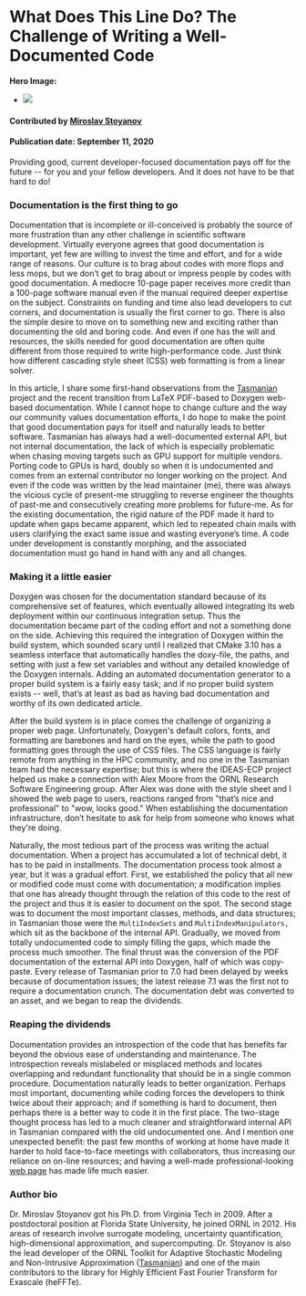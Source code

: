 # What Does This Line Do? The Challenge of Writing a Well-Documented Code

**Hero Image:**

 - <img src='https://github.com/betterscientificsoftware/images/raw/master/Blog_0920_QuadF3.png' />

#### Contributed by [Miroslav Stoyanov](https://github.com/mkstoyanov "Miroslav Stoyanov GitHub Profile")

#### Publication date: September 11, 2020

Providing good, current developer-focused documentation pays off for the future -- for you
and your fellow developers.  And it does not have to be that hard to do!

### Documentation is the first thing to go

Documentation that is incomplete or ill-conceived is probably the source of more
frustration than any other challenge in scientific software development.
Virtually everyone agrees that good documentation is important, yet few are
willing to invest the time and effort, and for a wide range of reasons. Our
culture is to brag about codes with more flops and less mops, but we don’t get
to brag about or impress people by codes with good documentation. A mediocre 10-page
paper receives more credit than a 100-page software manual even if the manual
required deeper expertise on the subject. Constraints on
funding and time also lead developers to cut corners, and documentation is usually the first
corner to go. There is also the simple desire to move on to something new and
exciting rather than documenting the old and boring code. And  even if
one has the will and resources, the skills needed for good documentation are often
quite  different from those required to write high-performance code. Just
think how different cascading style sheet (CSS) web formatting is from a linear solver.

In this article, I share some first-hand observations from the
[Tasmanian](https://tasmanian.ornl.gov) project and the recent transition from LaTeX PDF-based to
Doxygen web-based documentation. While I cannot hope to change culture and the
way our community values documentation efforts, I do hope to make the
point that good documentation pays for itself and naturally leads to better
software. Tasmanian has always had a well-documented external API, but not
internal documentation, the lack of which is especially problematic when chasing moving
targets such as GPU support for multiple vendors. Porting code to GPUs is hard,
doubly so when it is undocumented and comes from an external contributor no
longer working on the project. And even if the code was written by the lead maintainer (me), there was
always the vicious cycle of present-me struggling to reverse engineer the
thoughts of past-me and consecutively creating more problems for future-me. As
for the existing documentation, the rigid nature of the PDF made it hard to
update when gaps became apparent, which led to repeated chain mails with users
clarifying the exact same issue and wasting everyone’s time. A code under
development is constantly morphing, and the associated documentation must go
hand in hand with any and all changes.

### Making it a little easier

Doxygen was chosen for the documentation standard because of its comprehensive set
of features, which eventually allowed integrating its web deployment within our
continuous integration setup. Thus the documentation became part of the coding effort
and not a something done on the side. Achieving this required the integration of
Doxygen within the build system, which sounded scary until I realized that CMake
3.10 has a seamless interface that automatically handles the doxy-file, the
paths, and setting with just a few set variables and without any detailed
knowledge of the Doxygen internals. Adding an automated documentation generator
to a proper build system is a fairly easy task; and if  no proper build
system exists -- well, that’s at least as bad as having bad documentation and worthy of
its own dedicated article.

After the build system is in place comes the challenge of organizing a proper
web page. Unfortunately, Doxygen's default colors, fonts, and formatting are barebones
and hard on the eyes, while the path to good formatting goes through the use of
CSS files. The CSS language is fairly remote from anything in the HPC community,
and no one in the Tasmanian team had the necessary expertise; but this is where
the IDEAS-ECP project helped us make a connection with Alex Moore from the ORNL
Research Software Engineering group. After Alex was done with the style sheet and I
showed the web page to users, reactions ranged from "that’s nice and
professional" to "wow, looks good." When establishing the documentation
infrastructure, don’t hesitate to ask for help from someone who knows what they're doing.

Naturally, the most tedious part of the process was writing the actual
documentation. When a project has accumulated a lot of technical debt, it has to be paid
in installments. The documentation process took almost a year, but it was a
gradual effort. First, we established the policy that all new or modified code
must come with documentation; a modification implies that one has already
thought through the relation of this code to the rest of the project and thus it
is easier to document on the spot. The second stage was to document the most
important classes, methods, and data structures; in Tasmanian those were the
`MultiIndexSets` and `MultiIndexManipulators,` which sit as the backbone of the
internal API. Gradually, we moved from totally undocumented code to simply
filling the gaps, which made the process much smoother. The final thrust was the
conversion of the PDF documentation of the external API into Doxygen, half of which was copy-paste.
Every release of Tasmanian prior to 7.0 had been delayed by weeks because of
documentation issues; the latest release 7.1 was the first not to require a
documentation crunch. The documentation debt was converted to an asset, and we
began to reap the dividends.

### Reaping the dividends

Documentation provides an introspection of the code that has benefits far beyond
the obvious ease of understanding and maintenance. The introspection reveals
mislabeled or misplaced methods and locates overlapping and redundant functionality
that should be in a single common procedure. Documentation naturally leads to
better organization. Perhaps most important, documenting while coding forces
the developers to think twice about their approach; and if something is hard to
document, then perhaps there is a better way to code it in the first place. The
two-stage thought process has led to a much cleaner and straightforward
internal API in Tasmanian compared with the old undocumented one. And I mention one unexpected benefit:
the past few months of working at home have made it harder to hold face-to-face
meetings with collaborators, thus increasing our reliance on on-line
resources; and having a well-made professional-looking [web page](https://ornl.github.io/TASMANIAN/rolling/) has made life
much easier.


### Author bio
Dr. Miroslav Stoyanov got his Ph.D. from Virginia Tech in 2009. After a postdoctoral position at Florida State University, he joined ORNL in 2012. His areas of research involve surrogate modeling, uncertainty quantification, high-dimensional approximation, and supercomputing. Dr. Stoyanov is also the lead developer of the ORNL Toolkit for Adaptive Stochastic Modeling and Non-Intrusive Approximation ([Tasmanian](https://tasmanian.ornl.gov)) and one of the main contributors to the library for Highly Efficient Fast Fourier Transform for Exascale (heFFTe).

<!---
Publish: yes
RSS update: 2020-09-11
Categories: Development
Topics: Documentation
Tags: bssw-blog-article
Level: 2
Prerequisites: default
Aggregate: none
--->
